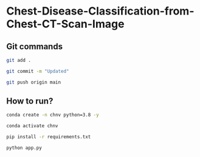 # Chest-Disease-Classification-from-Chest-CT-Scan-Image

## Git commands

```bash
git add .

git commit -m "Updated"

git push origin main
```

## How to run?

```bash
conda create -n chnv python=3.8 -y
```

```bash
conda activate chnv
```

```bash
pip install -r requirements.txt
```
```bash
python app.py
```